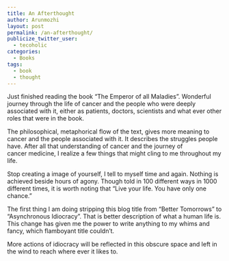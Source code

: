 ```yaml
---
title: An Afterthought
author: Arunmozhi
layout: post
permalink: /an-afterthought/
publicize_twitter_user:
  - tecoholic
categories:
  - Books
tags:
  - book
  - thought
---
```

Just finished reading the book &#8220;The Emperor of all Maladies&#8221;. Wonderful journey through the life of cancer and the people who were deeply associated with it, either as patients, doctors, scientists and what ever other roles that were in the book.

The philosophical, metaphorical flow of the text, gives more meaning to cancer and the people associated with it. It describes the struggles people have. After all that understanding of cancer and the journey of cancer medicine, I realize a few things that might cling to me throughout my life.

Stop creating a image of yourself, I tell to myself time and again. Nothing is achieved beside hours of agony. Though told in 100 different ways in 1000 different times, it is worth noting that &#8220;Live your life. You have only one chance.&#8221;

The first thing I am doing stripping this blog title from &#8220;Better Tomorrows&#8221; to &#8220;Asynchronous Idiocracy&#8221;. That is better description of what a human life is. This change has given me the power to write anything to my whims and fancy, which flamboyant title couldn&#8217;t.

More actions of idiocracy will be reflected in this obscure space and left in the wind to reach where ever it likes to.